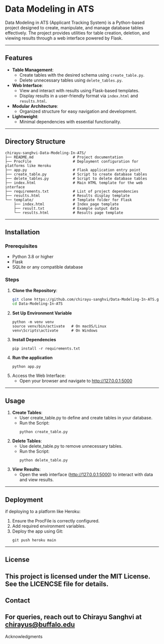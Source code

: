 # Data Modeling in ATS

Data Modeling in ATS (Applicant Tracking System) is a Python-based project designed to create, manipulate, and manage database tables effectively. The project provides utilities for table creation, deletion, and viewing results through a web interface powered by Flask.

---

## Features

- **Table Management**:
  - Create tables with the desired schema using `create_table.py`.
  - Delete unnecessary tables using `delete_tables.py`.
- **Web Interface**:
  - View and interact with results using Flask-based templates.
  - Display results in a user-friendly format via `index.html` and `results.html`.
- **Modular Architecture**:
  - Organized structure for easy navigation and development.
- **Lightweight**:
  - Minimal dependencies with essential functionality.

---

## Directory Structure

```plaintext
chirayu-sanghvi-Data-Modeling-In-ATS/
├── README.md                  # Project documentation
├── ProcFile                   # Deployment configuration for platforms like Heroku
├── app.py                     # Flask application entry point
├── create_table.py            # Script to create database tables
├── delete_tables.py           # Script to delete database tables
├── index.html                 # Main HTML template for the web interface
├── requirements.txt           # List of project dependencies
├── results.html               # Results display template
└── template/                  # Template folder for Flask
    ├── index.html             # Index page template
    ├── result.txt             # Example output data
    └── results.html           # Results page template
```
---
## Installation

### Prerequisites

- Python 3.8 or higher
- Flask
- SQLite or any compatible database

### Steps

1. **Clone the Repository**:
   ```bash
   git clone https://github.com/chirayu-sanghvi/Data-Modeling-In-ATS.git
   cd Data-Modeling-In-ATS
   ```
2. **Set Up Environment Variable**
   ```
   python -m venv venv
   source venv/bin/activate   # On macOS/Linux
   venv\Scripts\activate      # On Windows
   ```
3. **Install Dependencies**
   ```
   pip install -r requirements.txt
   ```
4. **Run the application**
   ```
   python app.py
   ```
5. Access the Web Interface:
   - Open your browser and navigate to http://127.0.0.1:5000
---
## Usage
1. **Create Tables**:
   - User create_table.py to define and create tables in your database.
   - Run the Script:
     ```
     python create_table.py
     ```
2. **Delete Tables**:
   - Use delete_table.py to remove unnecessary tables.
   - Run the Script:
     ```
     python delete_table.py
     ```
3. **View Results**:
   - Open the web interface (http://127.0.0.1:5000) to interact with data and view results.
---
## Deployment
if deploying to a platform like Heroku:
1. Ensure the ProcFile is correctly configured.
2. Add required environment variables.
3. Deploy the app using Git:
   ```
   git push heroku main
   ```
---
## License
This project is licensed under the MIT License. See the LICENCSE file for details.
---
## Contact
For queries, reach out to **Chirayu Sanghvi** at chirayus@buffalo.edu
---
Acknowledgments

